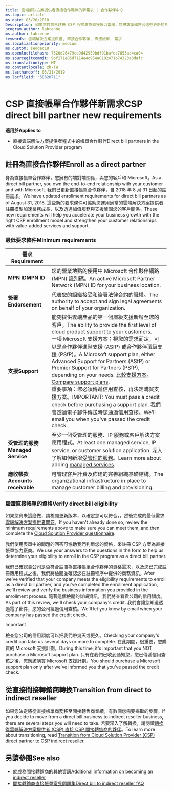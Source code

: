 ```yaml
---
title: 雲端解決方案提供者直接合作夥伴的新需求 | 合作夥伴中心
ms.topic: article
ms.date: 03/20/2018
Description: 如果您目前已註冊 CSP 程式做為直接協力電腦，您應該準備符合這些更新的支援和服務需求。
program.author: labrenne
ms.author: labrenne
keywords: 雲端解決方案提供者, 直接合作夥伴, 直接帳單, 需求
ms.localizationpriority: medium
ms.custom: seodec18
ms.openlocfilehash: 7320d26479ce9d42959bdf91bafec7853ac4ca04
ms.sourcegitcommit: 9bf271e05d7114e4c954a8102471b74323a3dafc
ms.translationtype: MT
ms.contentlocale: zh-TW
ms.lasthandoff: 03/21/2019
ms.locfileid: "58320711"
---
```

# <a name="csp-direct-bill-partner-new-requirements"></a><span data-ttu-id="23190-104">CSP 直接帳單合作夥伴新需求</span><span class="sxs-lookup"><span data-stu-id="23190-104">CSP direct bill partner new requirements</span></span>

<span data-ttu-id="23190-105">**適用於**</span><span class="sxs-lookup"><span data-stu-id="23190-105">**Applies to**</span></span>

- <span data-ttu-id="23190-106">直接雲端解決方案提供者程式中的帳單合作夥伴</span><span class="sxs-lookup"><span data-stu-id="23190-106">Direct bill partners in the Cloud Solution Provider program</span></span>

## <a name="enroll-as-a-direct-partner"></a><span data-ttu-id="23190-107">註冊為直接合作夥伴</span><span class="sxs-lookup"><span data-stu-id="23190-107">Enroll as a direct partner</span></span>

<span data-ttu-id="23190-108">身為直接帳單合作夥伴，您擁有的端對端關係，與您的客戶和 Microsoft。</span><span class="sxs-lookup"><span data-stu-id="23190-108">As a direct bill partner, you own the end-to-end relationship with your customer and with Microsoft.</span></span> <span data-ttu-id="23190-109">我們已更新直接帳單合作夥伴，自 2018 年 8 月 31 日起的註冊需求。</span><span class="sxs-lookup"><span data-stu-id="23190-109">We have updated enrollment requirements for direct bill partners as of August 31, 2018.</span></span> <span data-ttu-id="23190-110">這些新的要求條件可協助您運用適當的雲端解決方案提供者註冊模型加速業務成長，以及透過加值服務與支援鞏固您的客戶關係。</span><span class="sxs-lookup"><span data-stu-id="23190-110">These new requirements will help you accelerate your business growth with the right CSP enrollment model and strengthen your customer relationships with value-added services and support.</span></span>

### <a name="minimum-requirements"></a><span data-ttu-id="23190-111">最低要求條件</span><span class="sxs-lookup"><span data-stu-id="23190-111">Minimum requirements</span></span>

|<span data-ttu-id="23190-112">**需求**</span><span class="sxs-lookup"><span data-stu-id="23190-112">**Requirement**</span></span>|                             |
|--------------------------------|--------------------------------------------------------------|
|<span data-ttu-id="23190-113">**MPN ID**</span><span class="sxs-lookup"><span data-stu-id="23190-113">**MPN ID**</span></span>   |<span data-ttu-id="23190-114">您的營業地點的使用中 Microsoft 合作夥伴網路 (MPN) 識別碼。</span><span class="sxs-lookup"><span data-stu-id="23190-114">An active Microsoft Partner Network (MPN) ID for your business location.</span></span>    |
|<span data-ttu-id="23190-115">**簽署**</span><span class="sxs-lookup"><span data-stu-id="23190-115">**Endorsement**</span></span>   |<span data-ttu-id="23190-116">代表您的組織接受和簽署法律合約的職權。</span><span class="sxs-lookup"><span data-stu-id="23190-116">The authority to accept and sign legal agreements on behalf of your organization.</span></span>|
|<span data-ttu-id="23190-117">**支援**</span><span class="sxs-lookup"><span data-stu-id="23190-117">**Support**</span></span>   |<span data-ttu-id="23190-118">能夠提供雲端產品的第一個層級支援新增至您的客戶。</span><span class="sxs-lookup"><span data-stu-id="23190-118">The ability to provide the first level of cloud product support to your customers.</span></span> <br><span data-ttu-id="23190-119">一項 Microsoft 支援方案；視您的需求而定，可以是合作夥伴進階支援 (ASfP) 或合作夥伴頂級支援 (PSfP)。</span><span class="sxs-lookup"><span data-stu-id="23190-119">A Microsoft support plan, either Advanced Support for Partners (ASfP) or Premier Support for Partners (PSfP), depending on your needs.</span></span> <span data-ttu-id="23190-120">[比較支援方案](https://partner.microsoft.com/en-US/support/partnersupport)。</span><span class="sxs-lookup"><span data-stu-id="23190-120">[Compare support plans](https://partner.microsoft.com/en-US/support/partnersupport).</span></span><br> <span data-ttu-id="23190-121">重要事項：您必須傳遞信用查核，再決定購買支援方案。</span><span class="sxs-lookup"><span data-stu-id="23190-121">IMPORTANT: You must pass a credit check before purchasing a support plan.</span></span> <span data-ttu-id="23190-122">我們會透過電子郵件傳送時您通過信用查核。</span><span class="sxs-lookup"><span data-stu-id="23190-122">We'll email you when you've passed the credit check.</span></span> |
|<span data-ttu-id="23190-123">**受管理的服務**</span><span class="sxs-lookup"><span data-stu-id="23190-123">**Managed Service**</span></span>   |<span data-ttu-id="23190-124">至少一個受管理的服務、IP 服務或客戶解決方案應用程式。</span><span class="sxs-lookup"><span data-stu-id="23190-124">At least one managed service, IP service, or customer solution application.</span></span> <span data-ttu-id="23190-125">深入了解如何新增[受管理的服務](https://partner.microsoft.com/en-US/business-opportunities/managed-services-provider)。</span><span class="sxs-lookup"><span data-stu-id="23190-125">Learn more about adding [managed services](https://partner.microsoft.com/en-US/business-opportunities/managed-services-provider).</span></span>|
|<span data-ttu-id="23190-126">**應收帳款**</span><span class="sxs-lookup"><span data-stu-id="23190-126">**Accounts receivable**</span></span> |<span data-ttu-id="23190-127">可管理客戶計費及佈建的完善組織基礎結構。</span><span class="sxs-lookup"><span data-stu-id="23190-127">The organizational infrastructure in place to manage customer billing and provisioning.</span></span>

### <a name="verify-direct-bill-eligibility"></a><span data-ttu-id="23190-128">驗證直接帳單的資格</span><span class="sxs-lookup"><span data-stu-id="23190-128">Verify direct bill eligibility</span></span>

<span data-ttu-id="23190-129">如果您尚未這麼做，請檢閱更新版本，以確定您可以符合，，然後完成的最低需求[雲端解決方案提供者問卷](https://partner.microsoft.com/cloud-solution-provider/assessment)。</span><span class="sxs-lookup"><span data-stu-id="23190-129">If you haven't already done so, review the minimum requirements above to make sure you can meet them, and then complete the [Cloud Solution Provider questionnaire](https://partner.microsoft.com/cloud-solution-provider/assessment).</span></span>

<span data-ttu-id="23190-130">我們使用表單中的問題的回答可協助我們判斷您的資格，來註冊 CSP 方案為直接帳單協力廠商。</span><span class="sxs-lookup"><span data-stu-id="23190-130">We use your answers to the questions in the form to help us determine your eligibility to enroll in the CSP program as a direct bill partner.</span></span>

<span data-ttu-id="23190-131">我們已確認貴公司是否符合註冊為直接帳單合作夥伴的資格需求，以及您已完成註冊應用程式之後，我們將檢閱並確認您在註冊程序中提供的商務資訊。</span><span class="sxs-lookup"><span data-stu-id="23190-131">After we've verified that your company meets the eligibility requirements to enroll as a direct bill partner, and you've completed the enrollment application, we'll review and verify the business information you provided in the enrollment process.</span></span> <span data-ttu-id="23190-132">隨著這個檢閱的詳細資訊，我們將查看貴公司的信用額度。</span><span class="sxs-lookup"><span data-stu-id="23190-132">As part of this review, we'll check your company's credit.</span></span> <span data-ttu-id="23190-133">我們會讓您知道透過電子郵件，您的公司經過信用查核。</span><span class="sxs-lookup"><span data-stu-id="23190-133">We'll let you know by email when your company has passed the credit check.</span></span>

>[!IMPORTANT]
><span data-ttu-id="23190-134">檢查您公司的信用額度可以把我們帶幾天或更久。</span><span class="sxs-lookup"><span data-stu-id="23190-134">Checking your company's credit can take us several days or more to complete.</span></span> <span data-ttu-id="23190-135">在此期間，很重要，您購買的 Microsoft 支援計劃。</span><span class="sxs-lookup"><span data-stu-id="23190-135">During this time, it's important that you NOT purchase a Microsoft support plan.</span></span> <span data-ttu-id="23190-136">只有在我們已收到通知您，您已傳遞信用查核之後，您應該購買 Microsoft 支援計劃。</span><span class="sxs-lookup"><span data-stu-id="23190-136">You should purchase a Microsoft support plan only after we've informed you that you've passed the credit check.</span></span>

## <a name="transition-from-direct-to-indirect-reseller"></a><span data-ttu-id="23190-137">從直接間接轉銷商轉換</span><span class="sxs-lookup"><span data-stu-id="23190-137">Transition from direct to indirect reseller</span></span>

<span data-ttu-id="23190-138">如果您決定將從直接帳單商務移至間接轉售商業績，有數個您需要採取的步驟。</span><span class="sxs-lookup"><span data-stu-id="23190-138">If you decide to move from a direct bill business to indirect reseller business, there are several steps you will need to take.</span></span> <span data-ttu-id="23190-139">若要深入了解轉換，請閱讀[轉換從雲端解決方案提供者 (CSP) 直接 CSP 間接轉售商的夥伴](transition-direct-to-indirect.md)。</span><span class="sxs-lookup"><span data-stu-id="23190-139">To learn more about transitioning, read [Transition from Cloud Solution Provider (CSP) direct partner to CSP indirect reseller](transition-direct-to-indirect.md).</span></span> 

## <a name="see-also"></a><span data-ttu-id="23190-140">另請參閱</span><span class="sxs-lookup"><span data-stu-id="23190-140">See also</span></span>

- [<span data-ttu-id="23190-141">於成為間接轉銷商的其他資訊</span><span class="sxs-lookup"><span data-stu-id="23190-141">Additional information on becoming an indirect reseller</span></span>](https://assetsprod.microsoft.com/csp-directbill-to-indirect-transition.pdf)
- [<span data-ttu-id="23190-142">間接轉銷商直接帳單常見問題集</span><span class="sxs-lookup"><span data-stu-id="23190-142">Direct bill to indirect reseller fAQ</span></span>](https://assetsprod.microsoft.com/mpn/direct-bill-partner-faq.pdf)
